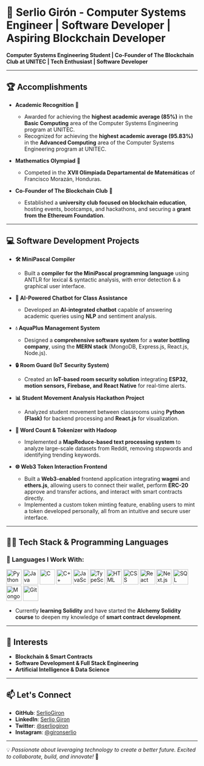 # 🌟 Serlio Girón - Computer Systems Engineer | Software Developer | Aspiring Blockchain Developer

**Computer Systems Engineering Student | Co-Founder of The Blockchain Club at UNITEC | Tech Enthusiast | Software Developer**  

---

## 🏆 Accomplishments  

- **Academic Recognition** 🏅  
  - Awarded for achieving the **highest academic average (85%)** in the **Basic Computing** area of the Computer Systems Engineering program at UNITEC.
  - Recognized for achieving the **highest academic average (95.83%)** in the **Advanced Computing** area of the Computer Systems Engineering program at UNITEC.

- **Mathematics Olympiad** 🧮  
  - Competed in the **XVII Olimpiada Departamental de Matemáticas** of Francisco Morazán, Honduras.  

- **Co-Founder of The Blockchain Club** 🔗  
  - Established a **university club focused on blockchain education**, hosting events, bootcamps, and hackathons, and securing a **grant from the Ethereum Foundation**.  

---

## 💻 Software Development Projects  

- **🛠️ MiniPascal Compiler**  
  - Built a **compiler for the MiniPascal programming language** using ANTLR for lexical & syntactic analysis, with error detection & a graphical user interface.  

- **🤖 AI-Powered Chatbot for Class Assistance**  
  - Developed an **AI-integrated chatbot** capable of answering academic queries using **NLP** and sentiment analysis.  

- **💧 AquaPlus Management System**  
  - Designed a **comprehensive software system** for a **water bottling company**, using the **MERN stack** (MongoDB, Express.js, React.js, Node.js).  

- **🔒 Room Guard (IoT Security System)**  
  - Created an **IoT-based room security solution** integrating **ESP32, motion sensors, Firebase, and React Native** for real-time alerts.  

- **📊 Student Movement Analysis Hackathon Project**  
  - Analyzed student movement between classrooms using **Python (Flask)** for backend processing and **React.js** for visualization.  

- **📝 Word Count & Tokenizer with Hadoop**  
  - Implemented a **MapReduce-based text processing system** to analyze large-scale datasets from Reddit, removing stopwords and identifying trending keywords.
- **🌐 Web3 Token Interaction Frontend**
  -   Built a **Web3-enabled** frontend application integrating **wagmi** and **ethers.js**, allowing users to connect their wallet, perform **ERC-20** approve and transfer actions, and interact with smart contracts directly.
  -   Implemented a custom token minting feature, enabling users to mint a token developed personally, all from an intuitive and secure user interface.

---

## 👨‍💻 Tech Stack & Programming Languages  

### 🔹 Languages I Work With:  

<p align="left">  
<img src="https://cdn.jsdelivr.net/gh/devicons/devicon/icons/python/python-original.svg" height="40" alt="Python"/>  
<img src="https://cdn.jsdelivr.net/gh/devicons/devicon/icons/java/java-original.svg" height="40" alt="Java"/>  
<img src="https://cdn.jsdelivr.net/gh/devicons/devicon/icons/c/c-original.svg" height="40" alt="C"/>  
<img src="https://cdn.jsdelivr.net/gh/devicons/devicon/icons/cplusplus/cplusplus-original.svg" height="40" alt="C++"/>  
<img src="https://cdn.jsdelivr.net/gh/devicons/devicon/icons/javascript/javascript-original.svg" height="40" alt="JavaScript"/>  
<img src="https://cdn.jsdelivr.net/gh/devicons/devicon/icons/typescript/typescript-original.svg" height="40" alt="TypeScript"/>  
<img src="https://cdn.jsdelivr.net/gh/devicons/devicon/icons/html5/html5-original.svg" height="40" alt="HTML"/>  
<img src="https://cdn.jsdelivr.net/gh/devicons/devicon/icons/css3/css3-original.svg" height="40" alt="CSS"/>  
<img src="https://cdn.jsdelivr.net/gh/devicons/devicon/icons/react/react-original.svg" height="40" alt="React"/>  
<img src="https://cdn.jsdelivr.net/gh/devicons/devicon/icons/nextjs/nextjs-original.svg" height="40" alt="Next.js"/>  
<img src="https://cdn.jsdelivr.net/gh/devicons/devicon/icons/sqlite/sqlite-original.svg" height="40" alt="SQL"/>  
<img src="https://cdn.jsdelivr.net/gh/devicons/devicon/icons/mongodb/mongodb-original.svg" height="40" alt="MongoDB"/>  
<img src="https://cdn.jsdelivr.net/gh/devicons/devicon/icons/git/git-original.svg" height="40" alt="Git"/>  
</p>  

- Currently **learning Solidity** and have started the **Alchemy Solidity course** to deepen my knowledge of **smart contract development**.  

---

## 🌱 Interests  

- **Blockchain & Smart Contracts**  
- **Software Development & Full Stack Engineering**  
- **Artificial Intelligence & Data Science**  

---

## 📫 Let's Connect  

- **GitHub**: [SerlioGiron](https://github.com/SerlioGiron)  
- **LinkedIn**: [Serlio Giron](https://www.linkedin.com/in/serlio-gir%C3%B3n/)  
- **Twitter**: [@serliogiron](https://twitter.com/serliogiron)  
- **Instagram**: [@gironserlio](https://www.instagram.com/gironserlio?igsh=b21qajBkN2F1b2tx&utm_source=qr)  

---

💡 *Passionate about leveraging technology to create a better future. Excited to collaborate, build, and innovate!* 🚀

